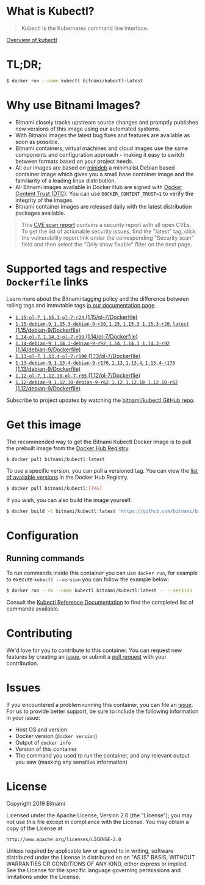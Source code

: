 
# What is Kubectl?

> Kubectl is the Kubernetes command line interface.

[Overview of kubectl](https://kubernetes.io/docs/reference/kubectl/overview/)

# TL;DR;

```bash
$ docker run --name kubectl bitnami/kubectl:latest
```

# Why use Bitnami Images?

* Bitnami closely tracks upstream source changes and promptly publishes new versions of this image using our automated systems.
* With Bitnami images the latest bug fixes and features are available as soon as possible.
* Bitnami containers, virtual machines and cloud images use the same components and configuration approach - making it easy to switch between formats based on your project needs.
* All our images are based on [minideb](https://github.com/bitnami/minideb) a minimalist Debian based container image which gives you a small base container image and the familiarity of a leading linux distribution.
* All Bitnami images available in Docker Hub are signed with [Docker Content Trust (DTC)](https://docs.docker.com/engine/security/trust/content_trust/). You can use `DOCKER_CONTENT_TRUST=1` to verify the integrity of the images.
* Bitnami container images are released daily with the latest distribution packages available.


> This [CVE scan report](https://quay.io/repository/bitnami/kubectl?tab=tags) contains a security report with all open CVEs. To get the list of actionable security issues, find the "latest" tag, click the vulnerability report link under the corresponding "Security scan" field and then select the "Only show fixable" filter on the next page.

# Supported tags and respective `Dockerfile` links

Learn more about the Bitnami tagging policy and the difference between rolling tags and immutable tags [in our documentation page](https://docs.bitnami.com/containers/how-to/understand-rolling-tags-containers/).


* [`1.15-ol-7`, `1.15.3-ol-7-r24` (1.15/ol-7/Dockerfile)](https://github.com/bitnami/bitnami-docker-kubectl/blob/1.15.3-ol-7-r24/1.15/ol-7/Dockerfile)
* [`1.15-debian-9`, `1.15.3-debian-9-r20`, `1.15`, `1.15.3`, `1.15.3-r20`, `latest` (1.15/debian-9/Dockerfile)](https://github.com/bitnami/bitnami-docker-kubectl/blob/1.15.3-debian-9-r20/1.15/debian-9/Dockerfile)
* [`1.14-ol-7`, `1.14.3-ol-7-r99` (1.14/ol-7/Dockerfile)](https://github.com/bitnami/bitnami-docker-kubectl/blob/1.14.3-ol-7-r99/1.14/ol-7/Dockerfile)
* [`1.14-debian-9`, `1.14.3-debian-9-r92`, `1.14`, `1.14.3`, `1.14.3-r92` (1.14/debian-9/Dockerfile)](https://github.com/bitnami/bitnami-docker-kubectl/blob/1.14.3-debian-9-r92/1.14/debian-9/Dockerfile)
* [`1.13-ol-7`, `1.13.4-ol-7-r190` (1.13/ol-7/Dockerfile)](https://github.com/bitnami/bitnami-docker-kubectl/blob/1.13.4-ol-7-r190/1.13/ol-7/Dockerfile)
* [`1.13-debian-9`, `1.13.4-debian-9-r176`, `1.13`, `1.13.4`, `1.13.4-r176` (1.13/debian-9/Dockerfile)](https://github.com/bitnami/bitnami-docker-kubectl/blob/1.13.4-debian-9-r176/1.13/debian-9/Dockerfile)
* [`1.12-ol-7`, `1.12.10-ol-7-r65` (1.12/ol-7/Dockerfile)](https://github.com/bitnami/bitnami-docker-kubectl/blob/1.12.10-ol-7-r65/1.12/ol-7/Dockerfile)
* [`1.12-debian-9`, `1.12.10-debian-9-r62`, `1.12`, `1.12.10`, `1.12.10-r62` (1.12/debian-9/Dockerfile)](https://github.com/bitnami/bitnami-docker-kubectl/blob/1.12.10-debian-9-r62/1.12/debian-9/Dockerfile)

Subscribe to project updates by watching the [bitnami/kubectl GitHub repo](https://github.com/bitnami/bitnami-docker-kubectl).

# Get this image

The recommended way to get the Bitnami Kubectl Docker Image is to pull the prebuilt image from the [Docker Hub Registry](https://hub.docker.com/r/bitnami/kubectl).

```bash
$ docker pull bitnami/kubectl:latest
```

To use a specific version, you can pull a versioned tag. You can view the [list of available versions](https://hub.docker.com/r/bitnami/kubectl/tags/) in the Docker Hub Registry.

```bash
$ docker pull bitnami/kubectl:[TAG]
```

If you wish, you can also build the image yourself.

```bash
$ docker build -t bitnami/kubectl:latest 'https://github.com/bitnami/bitnami-docker-kubectl.git#master:1.15/debian-9'
```

# Configuration

## Running commands

To run commands inside this container you can use `docker run`, for example to execute `kubectl --version` you can follow the example below:

```bash
$ docker run --rm --name kubectl bitnami/kubectl:latest -- --version
```

Consult the [Kubectl Reference Documentation](https://kubernetes.io/docs/reference/generated/kubectl/kubectl-commands) to find the completed list of commands available.

# Contributing

We'd love for you to contribute to this container. You can request new features by creating an [issue](https://github.com/bitnami/bitnami-docker-kubectl/issues), or submit a [pull request](https://github.com/bitnami/bitnami-docker-kubectl/pulls) with your contribution.

# Issues

If you encountered a problem running this container, you can file an [issue](https://github.com/bitnami/bitnami-docker-kubectl/issues). For us to provide better support, be sure to include the following information in your issue:

- Host OS and version
- Docker version (`docker version`)
- Output of `docker info`
- Version of this container
- The command you used to run the container, and any relevant output you saw (masking any sensitive information)

# License

Copyright 2019 Bitnami

Licensed under the Apache License, Version 2.0 (the "License");
you may not use this file except in compliance with the License.
You may obtain a copy of the License at

    http://www.apache.org/licenses/LICENSE-2.0

Unless required by applicable law or agreed to in writing, software
distributed under the License is distributed on an "AS IS" BASIS,
WITHOUT WARRANTIES OR CONDITIONS OF ANY KIND, either express or implied.
See the License for the specific language governing permissions and
limitations under the License.
